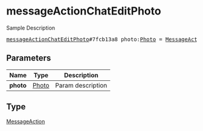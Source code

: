 # messageActionChatEditPhoto

Sample Description

<pre>
<a href="../constructor/messageActionChatEditPhoto.md">messageActionChatEditPhoto</a>#7fcb13a8 photo:<a href="../type/Photo.md">Photo</a> = <a href="../type/MessageAction.md">MessageAction</a>;
</pre>

## Parameters

| Name | Type | Description |
|------|:----:|-------------|
| **photo** | [Photo](../type/Photo.md) | Param description |

## Type

[MessageAction](../type/MessageAction.md)
